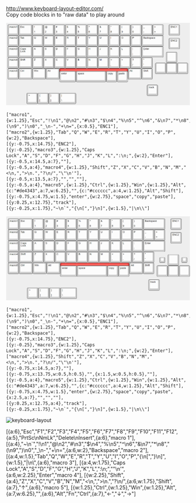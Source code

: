 http://www.keyboard-layout-editor.com/  
Copy code blocks in to "raw data" to play around

![Layouts/no_Mouse.png](https://github.com/MydriasisOneMillion/Kent_Keeb/blob/a86dca90580bc6bb3197a4320e52c35d0f6dc3dc/Layouts/no_Mouse.png)

```
["macro1",{w:1.25},"Esc","!\n1","@\n2","#\n3","$\n4","%\n5","^\n6","&\n7","*\n8","(\n9",")\n0","_\n-","+\n=",{x:0.5},"ENC1"],
["macro2",{w:1.25},"Tab","Q","W","E","R","T","Y","U","I","O","P",{w:2},"Backspace"],
[{y:-0.75,x:14.75},"ENC2"],
[{y:-0.25},"macro3",{w:1.25},"Caps Lock","A","S","D","F","G","H","J","K","L",":\n;",{w:2},"Enter"],
[{y:-0.5,x:14.5,a:7},""],
[{y:-0.5,a:4},"macro4",{w:1.25},"Shift","Z","X","C","V","B","N","M","<\n,",">\n.","?\n/","\"\n'"],
[{y:-0.5,x:13.5,a:7},"","",""],
[{y:-0.5,a:4},"macro5",{w:1.25},"Ctrl",{w:1.25},"Win",{w:1.25},"Alt",{c:"#de4343",a:7,w:6.25},"",{c:"#cccccc",a:4,w:1.25},"Alt","Shift"],
[{y:-0.75,x:4.75,w:1.5},"enter",{w:2.75},"space","copy","paste"],
[{y:0.25,x:12.75},"track"],
[{y:-0.25,x:1.75},"~\n`","{\n[","}\n]",{w:1.5},"|\n\\"]
```


![Layouts/Mouse.png](https://github.com/MydriasisOneMillion/Kent_Keeb/blob/8c223a59a868e9cae23a83dd8b2005636b7b6aa9/Layouts/Mouse.png)


```
["macro1",{w:1.25},"Esc","!\n1","@\n2","#\n3","$\n4","%\n5","^\n6","&\n7","*\n8","(\n9",")\n0","_\n-","+\n=",{x:0.5},"ENC1"],
["macro2",{w:1.25},"Tab","Q","W","E","R","T","Y","U","I","O","P",{w:2},"Backspace"],
[{y:-0.75,x:14.75},"ENC2"],
[{y:-0.25},"macro3",{w:1.25},"Caps Lock","A","S","D","F","G","H","J","K","L",":\n;",{w:2},"Enter"],
["macro4",{w:1.25},"Shift","Z","X","C","V","B","N","M","<\n,",">\n.","?\n/","\"\n'"],
[{y:-0.75,x:14.5,a:7},""],
[{y:-0.75,x:13.75,w:0.5,h:0.5},"",{x:1.5,w:0.5,h:0.5},""],
[{y:-0.5,a:4},"macro5",{w:1.25},"Ctrl",{w:1.25},"Win",{w:1.25},"Alt",{c:"#de4343",a:7,w:6.25},"",{c:"#cccccc",a:4,w:1.25},"Alt","Shift"],
[{y:-0.75,x:4.75,w:1.5},"enter",{w:2.75},"space","copy","paste",{x:2.5,a:7},"","",""],
[{y:0.25,x:12.75,a:4},"track"],
[{y:-0.25,x:1.75},"~\n`","{\n[","}\n]",{w:1.5},"|\n\\"]
```

![keyboard-layout](https://user-images.githubusercontent.com/20171684/219969052-dead6a16-d5a2-44b1-a9cf-4e4b33110a26.jpg)

[{a:6},"Esc","F1","F2","F3","F4","F5","F6","F7","F8","F9","F10","F11","F12",{a:5},"PrtSc\nNmLk","Delete\nInsert",{a:6},"macro 1"],
[{a:4},"~\n`","!\n1","@\n2","#\n3","$\n4","%\n5","^\n6","&\n7","*\n8","(\n9",")\n0","_\n-","+\n=",{a:6,w:2},"Backspace","macro 2"],
[{a:4,w:1.5},"Tab","Q","W","E","R","T","Y","U","I","O","P","{\n[","}\n]",{w:1.5},"|\n\\",{a:6},"macro 3"],
[{a:4,w:1.75},"Caps Lock","A","S","D","F","G","H","J","K","L",":\n;","\"\n'",{a:6,w:2.25},"Enter","macro 4"],
[{w:2.25},"Shift",{a:4},"Z","X","C","V","B","N","M","<\n,",">\n.","?\n/",{a:6,w:1.75},"Shift",{a:7},"↑",{a:6},"macro 5"],
[{w:1.25},"Ctrl",{w:1.25},"Win",{w:1.25},"Alt",{a:7,w:6.25},"",{a:6},"Alt","Fn","Ctrl",{a:7},"←","↓","→"]
